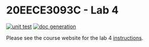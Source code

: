 # 20EECE3093C - Lab 4

[![unit test](https://github.com/20EECE3093C-24SS/lab-4-ikranw/actions/workflows/ci-pytest.yaml/badge.svg?event=push)](https://github.com/20EECE3093C-24SS/lab-4-ikranw/actions/workflows/ci-pytest.yaml)
[![doc generation](https://github.com/20EECE3093C-24SS/lab-4-ikranw/actions/workflows/ci-sphinx.yaml/badge.svg?event=push)](https://github.com/20EECE3093C-24SS/lab-4-ikranw/action/workflow/ci-sphinx.yaml)

Please see the course website for the lab 4 [instructions](https://20eece3093c-24ss.github.io/graded_artifacts/lab_assignments/lab_4.html).
